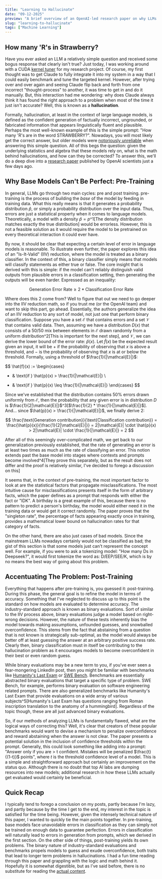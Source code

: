 ```yaml
---
title: "Learning to Hallucinate"
date: "09-12-2025"
preview: "A brief overview of an OpenAI-led research paper on why LLMs hallucinate"
slug: "learning-to-hallucinate"
tags: ["Machine Learning"]
---
```


## How many 'R's in Strawberry?

Have you ever asked an LLM a relatively simple question and received some bogus response that clearly isn't true? Just today, I was working around with a CUDA [kernel tuner](https://github.com/KernelTuner/kernel_tuner) for my research project. Of course, my first thought was to get Claude to fully integrate it into my system in a way that I could easily benchmark and tune the targeted kernel. However, after trying over and over again and seeing Claude flip back and forth from one incorrect "thought-process" to another, it was time to get in and do it manually. But, this interaction had me wondering: why does Claude always think it has found the right approach to a problem when most of the time it just isn't accurate? Well, this is known as a **hallucination**.

Formally, hallucination, at least in the context of large language models, is defined as the confident generation of factually incorrect, ungrounded, or fabricated information that appears linguistically fluent and plausible. Perhaps the most well-known example of this is the simple prompt: "How many 'R's are in the word STRAWBERRY?". Nowadays, you will most likely get the correct answer, but older models were [notoriously unreliable](https://www.linkedin.com/pulse/limits-challenges-llms-how-many-rs-word-strawberry-mo-pcmee/) when answering this simple question. All of this begs the question: given the underlying statistics and algebra that these models rely on, what is the math behind hallucinations, and how can they be corrected? To answer this, we'll do a deep dive into a [research paper](https://cdn.openai.com/pdf/d04913be-3f6f-4d2b-b283-ff432ef4aaa5/why-language-models-hallucinate.pdf) published by OpenAI scientists just a few days ago.

## Why Base Models Can't Be Perfect: Pre-Training

In general, LLMs go through two main cycles: pre and post training. pre-training is the process of building the _base_ of the model by feeding in training data. What this really means is that it generates a probability distribution $\hat{p}$, or simply a probability distribution over the input data. Thus, errors are just a statistical property when it comes to language models. Theoretically, a model with a density $\hat{p} = {p}$^1[The density distribution matches exactly the true distribution] would be errorless. However, this is not a feasible solution as it would require the model to be pretrained on every theoretical interaction it could ever have.

By now, it should be clear that expecting a certain level of error in language models is reasonable. To illustrate even further, the paper explores this idea of an "Is-It-Valid" (IIV) reduction, where the model is treated as a binary classifier. In the context of this, a binary classifier simply means that models will classify statements as either true or false. The core insight that is derived with this is simple: if the model can't reliably distinguish valid outputs from plausible errors in a classification setting, then generating the outputs will be even harder. Expressed as an inequality:

$$
\text{Generation Error Rate} \geq 2 * \text{Classification Error Rate}
$$

Where does this $2$ come from? Well to figure that out we need to go deeper into the IIV reduction math, so if you trust me (or the OpenAI team) and want to skip this part, go ahead. Essentially, the authors generalize the idea of an IIV reduction to any sort of model, not just one that perform binary classification. Suppose you have a set $\mathcal{E}$ that contains errors and a set $\mathcal{V}$ that contains valid data. Then, assuming we have a distribution $D(x)$ that consists of a 50/50 mix between elements in $\mathcal{E}$ drawn randomly from a uniform distribution^2[This is important for the next step], and $\mathcal{V}$, we can derive the lower bound of the error rate: $\hat{p}(x)$. Let $\hat{f}(x)$ be the expected result given an input, it will be $+$ if the probability of observing that $x$ is above a threshold, and $-$ is the probability of observing that $x$ is at or below the threshold. Formally, using a threshold of $\frac{1}{|\mathcal{E}|}$:

$$
\hat{f}(x) := \begin{cases}
+ & \text{if } \hat{p}(x) > \frac{1}{|\mathcal{E}|} \\
- & \text{if } \hat{p}(x) \leq \frac{1}{|\mathcal{E}|}
\end{cases}
$$

Since we've established that the distribution contains 50% errors drawn uniformly from $\mathcal{E}$, then the probability that any given error is in distribution $D$ is $\frac{1}{2|\mathcal{E}|}$^3[$\frac{1}{2} * \frac{1}{|\mathcal{E}|}$]. And... since $\hat{p}(x) > \frac{1}{|\mathcal{E}|}$, we finally derive 2:

$$
\frac{\text{Generation contribution}}{\text{Classification contribution}} = \frac{\hat{p}(x)}{\frac{1}{2|\mathcal{E}|}} = 2|\mathcal{E}| \cdot \hat{p}(x) > 2|\mathcal{E}| \cdot \frac{1}{|\mathcal{E}|} = 2
$$

After all of this seemingly over-complicated math, we get back to our generalization previously established, that the rate of generating an error is at least two times as much as the rate of classifying an error. This notion extends past the base model into stages where contexts and prompts become involved^4[They prove this separately, but as the result does not differ and the proof is relatively similar, I've decided to forego a discussion on this]

It seems that, in the context of pre-training, the most important factor to look at are the statistical factors that propagate misclassifications. The most intuitive cause for misclassifications presents itself in the form of arbitrary facts, which the paper defines as a prompt that responds with either the fact or "IDK". A birthday is a great example of this, because there is no pattern to predict a person's birthday, the model would either need it in the training data or would get it correct randomly. The paper proves that the "singleton rate", the percentage of facts appearing exactly once in training, provides a mathematical lower bound on hallucination rates for that category of facts.

On the other hand, there are also just cases of bad models. Since the mainstream LLMs nowadays certainly would not be classified as bad; the gist of this section is that some models just can't represent the concept well. For example, if you were to ask a tokenizing model: "How many Ds in Deepseek?", it would first tokenize the word as: $\text{D/EEP/SEE/K}$, which is by no means the best way of going about this problem.

## Accentuating The Problem: Post-Training

Everything that happens after pre-training is, you guessed it: post-training. During this phase, the general goal is to refine the model in terms of accuracy. Something that I've neglected to discuss up to this point is the standard on how models are evaluated to determine accuracy. The industry-standard approach is known as binary evaluations. Sort of similar to the IIV process above, binary evaluations judge a model based on right-wrong decisions. However, the nature of these tests inherently bias the model towards making assumptions, unfounded guesses, and snowballed overconfidence. This stems from the fact that abstaining from a question that is not known is strategically sub-optimal, as the model would always be better off at least guessing the answer at an arbitrary positive success rate. Clearly then, binary classification must in itself be contributing to the hallucination problem as it encourages models to become overconfident in their best or even random guess.

While binary evaluations may be a new term to you, if you've ever seen a fear-mongering LinkedIn post, then you might be familiar with benchmarks like [Humanity's Last Exam](https://agi.safe.ai/) or [SWE Bench](https://www.swebench.com/). Benchmarks are essentially abstracted binary evaluations that target a specific type of problem. SWE Bench, for example, performs binary evaluation on software engineering related prompts. There are also generalized benchmarks like Humanity's Last Exam that provide evaluations on a wide array of various subjects^5[Humanity's Last Exam has questions ranging from Roman inscription translation to the anatomy of a hummingbird]. Regardless of the topic though, these are all just advanced binary evaluations.

So, if our methods of analyzing LLMs is fundamentally flawed, what are the logical ways of correcting this? Well, it's clear that creators of these popular benchmarks would want to devise a mechanism to penalize overconfidence and reward abstaining when the answer is not clear. The paper presents a potential solution in the inclusion of confidence thresholds within the prompt. Generally, this could look something like adding into a prompt: "Answer only if you are > t confident. Mistakes will be penalized $\frac{t}{(1-t)}$ points", where $t$ is the threshold confidence level of a model. This is a simple and straightforward approach but certainly an improvement on the status quo. Although there is no doubt that top AI labs are dumping resources into new models; additional research in how these LLMs actually get evaluated would certainly be beneficial.

## Quick Recap

I typically tend to forego a conclusion on my posts, partly because I'm lazy, and partly because by the time I get to the end, my interest in the topic is satisfied for the time being. However, given the intensely technical nature of this paper, I wanted to quickly tie the main points together. In pre-training, base models face unavoidable errors in classification as they can simply not be trained on enough data to guarantee perfection. Errors in classification will naturally lead to errors in generation from prompts, which we derived in the first section. On the other side of things, post-training yields its own problems. The binary nature of industry-standard evaluations and benchmarks propels models to guess and exude overconfidence, both traits that lead to longer term problems in hallucinations. I had a fun time reading through this paper and grappling with the logic and math behind it. Hopefully it is somewhat digestible, but as I've said before, there is no substitute for reading the [actual content](https://cdn.openai.com/pdf/d04913be-3f6f-4d2b-b283-ff432ef4aaa5/why-language-models-hallucinate.pdf).
